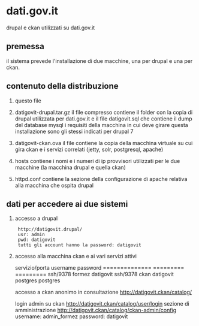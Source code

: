 dati.gov.it
===========

drupal e ckan utilizzati su dati.gov.it

premessa
--------

il sistema prevede l'installazione di due macchine, una per drupal e una per ckan.

contenuto della distribuzione
-----------------------------

1) questo file
	
2) datigovit-drupal.tar.gz
il file compresso contiene il folder con la copia di drupal utilizzata per dati.gov.it e il file datigovit.sql che
contiene il dump del database mysql
i requisiti della macchina in cui deve girare questa installazione sono gli stessi indicati per drupal 7

3) datigovit-ckan.ova
il file contiene la copia della macchina virtuale su cui gira ckan e i servizi correlati (jetty, solr, postgresql, apache)

4) hosts
contiene i nomi e i numeri di ip provvisori utilizzati per le due macchine (la macchina drupal e quella ckan)
	
5) httpd.conf
contiene la sezione della configurazione di apache relativa alla macchina che ospita drupal

dati per accedere ai due sistemi
--------------------------------

1) accesso a drupal

        http://datigovit.drupal/
        usr: admin
        pwd: datigovit
        tutti gli account hanno la password: datigovit

2) accesso alla macchina ckan e ai vari servizi attivi

	servizio/porta  username   password
	==============  =========  =========
	ssh/9378        formez     datigovit
	ssh/9378        ckan       datigovit
	postgres        postgres

	accesso a ckan anonimo in consultazione
	http://datigovit.ckan/catalog/

	login admin su ckan
	http://datigovit.ckan/catalog/user/login
	sezione di amministrazione
	http://datigovit.ckan/catalog/ckan-admin/config
	username: admin_formez
	password: datigovit

